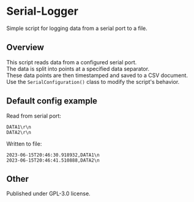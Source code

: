# Serial-Logger
Simple script for logging data from a serial port to a file.

## Overview
This script reads data from a configured serial port.  
The data is split into points at a specified data separator.  
These data points are then timestamped and saved to a CSV document.  
Use the `SerialConfiguration()` class to modify the script's behavior.  

## Default config example
Read from serial port:  
```
DATA1\r\n
DATA2\r\n
```
Written to file:  
```
2023-06-15T20:46:30.918932,DATA1\n
2023-06-15T20:46:41.510888,DATA2\n
```

## Other
Published under GPL-3.0 license.  
